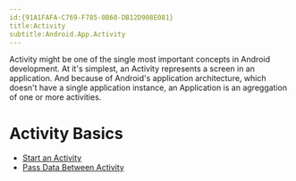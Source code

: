 ```yaml
---
id:{91A1FAFA-C769-F785-0B60-DB12D908E081}  
title:Activity  
subtitle:Android.App.Activity  
---
```


Activity might be one of the single most important concepts in Android
development. At it's simplest, an Activity represents a screen in an
application. And because of Android's application architecture, which doesn't
have a single application instance, an Application is an agreggation of one or
more activities.

 <a name="Activity_Basics" class="injected"></a>


# Activity Basics

-   [Start an Activity](/recipes/android/fundamentals/activity/start_an_activity) 
-   [Pass Data Between Activity](/recipes/android/fundamentals/activity/pass_data_between_activity)